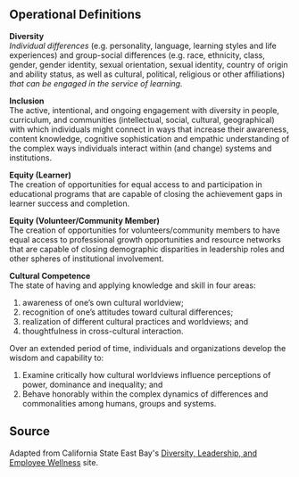 ## Operational Definitions

**Diversity**   
*Individual differences* (e.g. personality, language, learning styles and life experiences) and group-social differences (e.g. race, ethnicity, class, gender, gender identity, sexual orientation, sexual identity, country of origin and ability status, as well as cultural, political, religious or other affiliations) *that can be engaged in the service of learning.*   

**Inclusion**   
The active, intentional, and ongoing engagement with diversity in people, curriculum, and communities (intellectual, social, cultural, geographical) with which individuals might connect in ways that increase their awareness, content knowledge, cognitive sophistication and empathic understanding of the complex ways individuals interact within (and change) systems and institutions. 

**Equity (Learner)**  
The creation of opportunities for equal access to and participation in educational programs that are capable of closing the achievement gaps in learner success and completion.   

**Equity (Volunteer/Community Member)**  
The creation of opportunities for volunteers/community members to have equal access to professional growth opportunities and resource networks that are capable of closing demographic disparities in leadership roles and other spheres of institutional involvement. 

**Cultural Competence**  
The state of having and applying knowledge and skill in four areas: 
1. awareness of one’s own cultural worldview; 
2. recognition of one’s attitudes toward cultural differences; 
3. realization of different cultural practices and worldviews; and 
4. thoughtfulness in cross-cultural interaction. 

Over an extended period of time, individuals and organizations develop the wisdom and capability to: 
1. Examine critically how cultural worldviews influence perceptions of power, dominance and inequality; and 
2. Behave honorably within the complex dynamics of differences and commonalities among humans, groups and systems.

## Source 
Adapted from California State East Bay's [Diversity, Leadership, and Employee Wellness](http://www.csueastbay.edu/about/diversity/files/docs/pdfs/operational-def-diversity-equity-inclusion.pdf) site.
